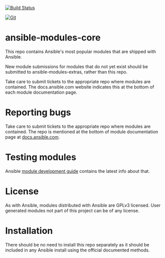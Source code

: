 [![Build Status](https://travis-ci.org/ansible/ansible-modules-core.svg?branch=devel)](https://travis-ci.org/ansible/ansible-modules-core)

[![Git](https://app.soluble.cloud/api/v1/public/badges/0a04a89a-4f58-4d32-baca-2156ece21af1.svg?orgId=762678537011)](https://app.soluble.cloud/repos/details/github.com/ryhennessy/ansible-modules-core?orgId=762678537011)  

ansible-modules-core
====================

This repo contains Ansible's most popular modules that are shipped with Ansible.

New module submissions for modules that do not yet exist should be submitted to ansible-modules-extras, rather than this repo.

Take care to submit tickets to the appropriate repo where modules are contained.  The docs.ansible.com website indicates this at the bottom of each module documentation page.

Reporting bugs
==============

Take care to submit tickets to the appropriate repo where modules are contained. The repo is mentioned at the bottom of module documentation page at [docs.ansible.com](http://docs.ansible.com/).

Testing modules
===============

Ansible [module development guide](http://docs.ansible.com/developing_modules.html#testing-modules) contains the latest info about that.

License
=======

As with Ansible, modules distributed with Ansible are GPLv3 licensed. User generated modules not part of this project can be of any license.

Installation
============

There should be no need to install this repo separately as it should be included in any Ansible install using the official documented methods.
